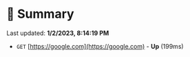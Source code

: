 # 📖 Summary
Last updated: **1/2/2023, 8:14:19 PM**

- `GET` [https://google.com](https://google.com) - **Up** (199ms)
